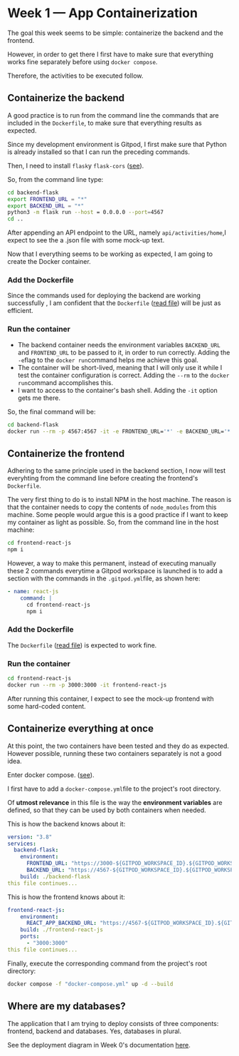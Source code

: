# Week 1 — App Containerization

The goal this week seems to be simple: containerize the backend and the frontend. 

However, in order to get there I first have to make sure that everything works fine separately before using `docker compose`.

Therefore, the activities to be executed follow.

## Containerize the backend

A good practice is to run from the command line the commands that are included in the `Dockerfile`, to make sure that everything results as expected.

Since my development environment is Gitpod, I first make sure that Python is already installed so that I can run the preceding commands.

Then, I need to install `flask`y `flask-cors` ([see](https://pypi.org/project/Flask-Cors/)).

So, from the command line type:
```sh
cd backend-flask
export FRONTEND_URL = "*"
export BACKEND_URL = "*"
python3 -m flask run --host = 0.0.0.0 --port=4567
cd ..
```
After appending an API endpoint to the URL, namely `api/activities/home`,I expect to see the a .json file with some mock-up text.

Now that I everything seems to be working as expected, I am going to create the Docker container. 

### Add the Dockerfile

Since the commands used for deploying the backend are working successfully , I am confident that the `Dockerfile` ([read file](https://github.com/rodvel-inc/aws-bootcamp-cruddur-2023/blob/main/backend-flask/Dockerfile)) will be just as efficient.

### Run the container
- The backend container needs the environment variables `BACKEND_URL` and `FRONTEND_URL` to be passed to it, in order to run correctly. Adding the `-e`flag to the `docker run`command helps me achieve this goal.
- The container will be short-lived, meaning that I will only use it while I test the container configuration is correct. Adding the `--rm` to the `docker run`command accomplishes this.
- I want to access to the container's bash shell. Adding the `-it` option gets me there.

So, the final command will be:

```sh
cd backend-flask
docker run --rm -p 4567:4567 -it -e FRONTEND_URL='*' -e BACKEND_URL='*' backend-flask
```
## Containerize the frontend

Adhering to the same principle used in the backend section, I now will test everyhting from the command line before creating the frontend's `Dockerfile`.

The very first thing to do is to install NPM in the host machine. The reason is that the container needs to copy the contents of `node_modules` from this machine. Some people would argue this is a good practice if I want to keep my container as light as possible. So, from the command line in the host machine:

```sh
cd frontend-react-js
npm i
```
However, a way to make this permanent, instead of executing manually these 2 commands everytime a Gitpod workspace is launched is to add a section with the commands in the `.gitpod.yml`file, as shown here:

```yml
- name: react-js
    command: |
      cd frontend-react-js
      npm i
```
### Add the Dockerfile

The `Dockerfile` ([read file](https://github.com/rodvel-inc/aws-bootcamp-cruddur-2023/blob/main/frontend-react-js/Dockerfile)) is expected to work fine.

### Run the container

```sh
cd frontend-react-js
docker run --rm -p 3000:3000 -it frontend-react-js
```
After running this container, I expect to see the mock-up frontend with some hard-coded content.

## Containerize everything at once

At this point, the two containers have been tested and they do as expected. However possible, running these two containers separately is not a good idea. 

Enter docker compose. ([see](https://docs.docker.com/compose/)).

I first have to add a `docker-compose.yml`file to the project's root directory.

Of **utmost relevance** in this file is the way the **environment variables** are defined, so that they can be used by both containers when needed.

This is how the backend knows about it:

```yaml
version: "3.8"
services:
  backend-flask:
    environment:
      FRONTEND_URL: "https://3000-${GITPOD_WORKSPACE_ID}.${GITPOD_WORKSPACE_CLUSTER_HOST}"
      BACKEND_URL: "https://4567-${GITPOD_WORKSPACE_ID}.${GITPOD_WORKSPACE_CLUSTER_HOST}"
    build: ./backend-flask
this file continues...
```

This is how the frontend knows about it:

```yaml
frontend-react-js:
    environment:
      REACT_APP_BACKEND_URL: "https://4567-${GITPOD_WORKSPACE_ID}.${GITPOD_WORKSPACE_CLUSTER_HOST}"
    build: ./frontend-react-js
    ports:
      - "3000:3000"
this file continues...
```
Finally, execute the corresponding command from the project's root directory:

```sh
docker compose -f "docker-compose.yml" up -d --build
```
## Where are my databases?

The application that I am trying to deploy consists of three components: frontend, backend and databases. Yes, databases in plural. 

See the deployment diagram in Week 0's documentation [here](https://lucid.app/lucidchart/c333b586-db78-4a7d-b6dd-8f22d17a8c83/edit?viewport_loc=-533%2C-66%2C4992%2C2343%2CV3dxByeoB0H6&invitationId=inv_fe3cd5fc-e7fa-44f8-ae98-850c76912554).


